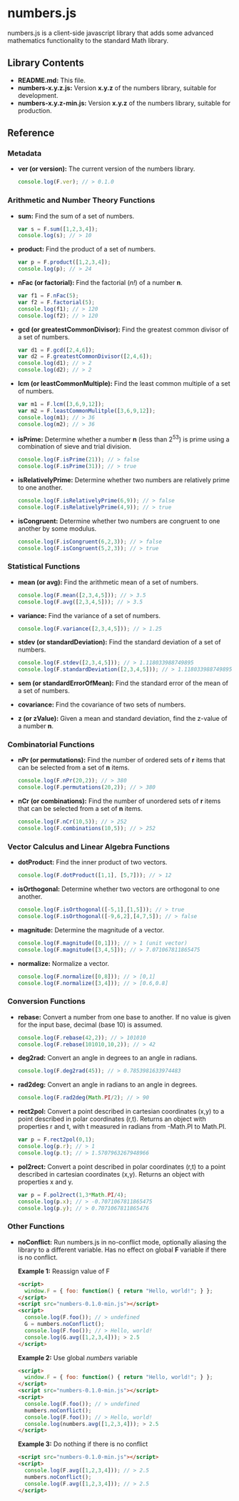 numbers.js
=======

numbers.js is a client-side javascript library that adds some advanced mathematics functionality to the standard Math library.

Library Contents
-------
- **README.md:** This file.
- **numbers-x.y.z.js:** Version **x.y.z** of the numbers library, suitable for development.
- **numbers-x.y.z-min.js:** Version **x.y.z** of the numbers library, suitable for production.

Reference
-------
### Metadata
- **ver (or version):** The current version of the numbers library.

  ```JavaScript
  console.log(F.ver); // > 0.1.0
  ```

### Arithmetic and Number Theory Functions
- **sum:** Find the sum of a set of numbers.
         
  ```JavaScript
  var s = F.sum([1,2,3,4]);
  console.log(s); // > 10
  ```

- **product:** Find the product of a set of numbers.
  
  ```JavaScript
  var p = F.product([1,2,3,4]);
  console.log(p); // > 24
  ```

- **nFac (or factorial):** Find the factorial (_n!_) of a number **n**.

  ```JavaScript
  var f1 = F.nFac(5);
  var f2 = F.factorial(5);
  console.log(f1); // > 120
  console.log(f2); // > 120
  ```
  
- **gcd (or greatestCommonDivisor):** Find the greatest common divisor of a set of numbers.
  
  ```JavaScript
  var d1 = F.gcd([2,4,6]);
  var d2 = F.greatestCommonDivisor([2,4,6]);
  console.log(d1); // > 2
  console.log(d2); // > 2
  ```

- **lcm (or leastCommonMultiple):** Find the least common multiple of a set of numbers.
 
  ```JavaScript
  var m1 = F.lcm([3,6,9,12]);
  var m2 = F.leastCommonMulitple([3,6,9,12]);
  console.log(m1); // > 36
  console.log(m2); // > 36
  ```

- **isPrime:** Determine whether a number **n** (less than 2<sup>53</sup>) is prime using a combination of sieve and trial division.

  ```JavaScript
  console.log(F.isPrime(21)); // > false
  console.log(F.isPrime(31)); // > true
  ```

- **isRelativelyPrime:** Determine whether two numbers are relatively prime to one another.

  ```JavaScript
  console.log(F.isRelativelyPrime(6,9)); // > false
  console.log(F.isRelativelyPrime(4,9)); // > true

- **isCongruent:** Determine whether two numbers are congruent to one another by some modulus.

  ```JavaScript
  console.log(F.isCongruent(6,2,3)); // > false
  console.log(F.isCongruent(5,2,3)); // > true
  ```

### Statistical Functions
- **mean (or avg):** Find the arithmetic mean of a set of numbers.

  ```JavaScript
  console.log(F.mean([2,3,4,5])); // > 3.5
  console.log(F.avg([2,3,4,5])); // > 3.5
  ```

- **variance:** Find the variance of a set of numbers.

  ```JavaScript
  console.log(F.variance([2,3,4,5])); // > 1.25
  ```

- **stdev (or standardDeviation):** Find the standard deviation of a set of numbers.

  ```JavaScript
  console.log(F.stdev([2,3,4,5])); // > 1.118033988749895
  console.log(F.standardDeviation([2,3,4,5])); // > 1.118033988749895
  ```

- **sem (or standardErrorOfMean):** Find the standard error of the mean of a set of numbers.
- **covariance:** Find the covariance of two sets of numbers.
- **z (or zValue):** Given a mean and standard deviation, find the z-value of a number **n**.

### Combinatorial Functions
- **nPr (or permutations):** Find the number of ordered sets of **r** items that can be selected from a set of **n** items.

  ```JavaScript
  console.log(F.nPr(20,2)); // > 380
  console.log(F.permutations(20,2)); // > 380
  ```

- **nCr (or combinations):** Find the number of unordered sets of **r** items that can be selected from a set of **n** items.

  ```JavaScript
  console.log(F.nCr(10,5)); // > 252
  console.log(F.combinations(10,5)); // > 252
  ```
### Vector Calculus and Linear Algebra Functions
- **dotProduct:** Find the inner product of two vectors.

  ```JavaScript
  console.log(F.dotProduct([1,1], [5,7])); // > 12
  ```

- **isOrthogonal:** Determine whether two vectors are orthogonal to one another.

  ```JavaScript
  console.log(F.isOrthogonal([-5,1],[1,5])); // > true
  console.log(F.isOrthogonal([-9,6,2],[4,7,5]); // > false
  ```

- **magnitude:** Determine the magnitude of a vector.

  ```JavaScript
  console.log(F.magnitude([0,1])); // > 1 (unit vector)
  console.log(F.magnitude([3,4,5])); // > 7.071067811865475
  ```

- **normalize:** Normalize a vector.

  ```JavaScript
  console.log(F.normalize([0,8])); // > [0,1]
  console.log(F.normalize([3,4])); // > [0.6,0.8]
  ```


### Conversion Functions
- **rebase:** Convert a number from one base to another. If no value is given for the input base, decimal (base 10) is assumed.

  ```JavaScript
  console.log(F.rebase(42,2)); // > 101010
  console.log(F.rebase(101010,10,2)); // > 42
  ```

- **deg2rad:** Convert an angle in degrees to an angle in radians.

  ```JavaScript
  console.log(F.deg2rad(45)); // > 0.7853981633974483
  ```

- **rad2deg:** Convert an angle in radians to an angle in degrees.

  ```JavaScript
  console.log(F.rad2deg(Math.PI/2); // > 90
  ```

- **rect2pol:** Convert a point described in cartesian coordinates (x,y) to a point described in polar coordinates (r,t). Returns an object with properties r and t, with t measured in radians from -Math.PI to Math.PI.

  ```JavaScript
  var p = F.rect2pol(0,1);
  console.log(p.r); // > 1
  console.log(p.t); // > 1.5707963267948966
  ```

- **pol2rect:** Convert a point described in polar coordinates (r,t) to a point described in cartesian coordinates (x,y). Returns an object with properties x and y.

  ```JavaScript
  var p = F.pol2rect(1,3*Math.PI/4);
  console.log(p.x); // > -0.7071067811865475
  console.log(p.y); // > 0.7071067811865476
  ```

### Other Functions
- **noConflict:** Run numbers.js in no-conflict mode, optionally aliasing the library to a different variable. Has no effect on global **F** variable if there is no conflict.

  **Example 1:** Reassign value of F
  ```HTML
  <script>
    window.F = { foo: function() { return "Hello, world!"; } };
  </script>
  <script src="numbers-0.1.0-min.js"></script>
  <script>
    console.log(F.foo()); // > undefined
    G = numbers.noConflict();
    console.log(F.foo()); // > Hello, world!
    console.log(G.avg([1,2,3,4])); > 2.5
  </script>
  ```

  **Example 2:** Use global _numbers_ variable
   ```HTML
   <script>
     window.F = { foo: function() { return "Hello, world!"; } };
   </script>
   <script src="numbers-0.1.0-min.js"></script>
   <script>
     console.log(F.foo()); // > undefined
     numbers.noConflict();
     console.log(F.foo()); // > Hello, world!
     console.log(numbers.avg([1,2,3,4])); > 2.5
   </script>
   ```

  **Example 3:** Do nothing if there is no conflict
  ```HTML
  <script src="numbers-0.1.0-min.js"></script>
  <script>
    console.log(F.avg([1,2,3,4])); // > 2.5
    numbers.noConflict();
    console.log(F.avg([1,2,3,4])); // > 2.5
  </script>
  ```